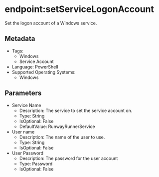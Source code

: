 <!-- region Generated -->
# endpoint:setServiceLogonAccount

Set the logon account of a Windows service.

## Metadata

- Tags:
  - Windows
  - Service Account
- Language: PowerShell
- Supported Operating Systems:
  - Windows

## Parameters

- Service Name
  - Description: The service to set the service account on.
  - Type: String
  - IsOptional: False
  - DefaultValue: RunwayRunnerService
- User name
  - Description: The name of the user to use.
  - Type: String
  - IsOptional: False
- User Password
  - Description: The password for the user account
  - Type: Password
  - IsOptional: False
<!-- endregion -->
